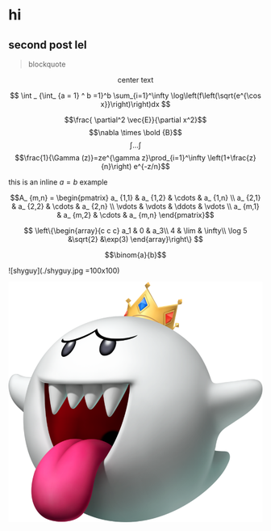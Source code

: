 # hi

## second post lel

> blockquote

<div style="text-align: center;">
center text
</div>

<!-- if expressions dont render, just add some spaces -->
$$ \int _ {\int_ {a = 1} ^ b =1}^b \sum_{i=1}^\infty \log\left(f\left(\sqrt{e^{\cos x}}\right)\right)dx $$

$$\frac{ \partial^2 \vec{E}}{\partial x^2}$$
$$\nabla \times \bold {B}$$
$$\int\dots\int$$
$$\frac{1}{\Gamma (z)}=ze^{\gamma z}\prod_{i=1}^\infty \left(1+\frac{z}{n}\right) e^{-z/n}$$

this is an inline $a = b$ example 

$$A_ {m,n} = 
 \begin{pmatrix}
  a_ {1,1} & a_ {1,2} & \cdots & a_ {1,n} \\
  a_ {2,1} & a_ {2,2} & \cdots & a_ {2,n} \\
  \vdots  & \vdots  & \ddots & \vdots  \\
  a_ {m,1} & a_ {m,2} & \cdots & a_ {m,n} 
 \end{pmatrix}$$

$$
\left\{\begin{array}{c c c}
a_1 & 0 & a_3\\
4 & \lim & \infty\\
\log 5 &\sqrt{2} &\exp(3)
\end{array}\right\}
$$



$$\binom{a}{b}$$

![shyguy](./shyguy.jpg =100x100)

![boo](./boo.png)

